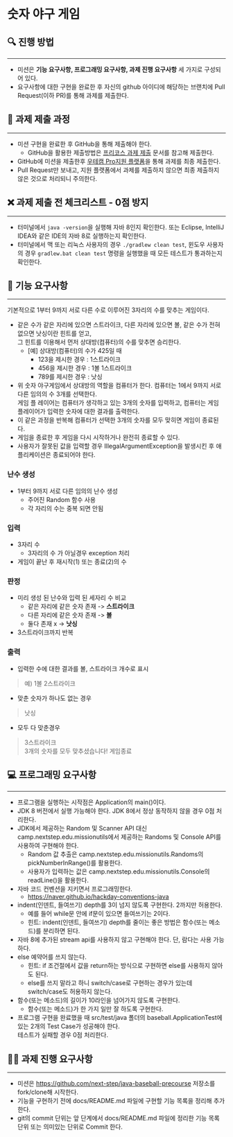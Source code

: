 # 숫자 야구 게임

## 🔍 진행 방법
***
* 미션은 **기능 요구사항, 프로그래밍 요구사항, 과제 진행 요구사항** 세 가지로 구성되어 있다.
* 요구사항에 대한 구현을 완료한 후 자신의 github 아이디에 해당하는 브랜치에 Pull Request(이하 PR)를 통해 과제를 제출한다.

## 📖 과제 제출 과정
***
* 미션 구현을 완료한 후 GitHub을 통해 제출해야 한다.
  * GitHub을 활용한 제출방법은 [프리코스 과제 제출](https://github.com/next-step/nextstep-docs/tree/master/precourse) 문서를 참고해 제출한다. 
* GitHub에 미션을 제출한후 [우테캠 Pro지원 플랫폼](https://apply.techcourse.co.kr/)을 통해 과제를 최종 제출한다.
* Pull Request만 보내고, 지원 플랫폼에서 과제를 제출하지 않으면 최종 제출하지 않은 것으로 처리되니 주의한다.

## ❌ 과제 제출 전 체크리스트 - 0점 방지
***
* 터미널에서 `java -version`을 실행해 자바 8인지 확인한다. 또는 Eclipse, IntelliJ IDEA와 같은 IDE의 자바 8로 실행하는지 확인한다.
* 터미널에서 맥 또는 리눅스 사용자의 경우 `./gradlew clean test`, 윈도우 사용자의 경우 `gradlew.bat clean test` 명령을 실행했을 때 모든 테스트가 통과하는지 확인한다.

## 🚀 기능 요구사항
***
기본적으로 1부터 9까지 서로 다른 수로 이루어진 3자리의 수를 맞추는 게임이다.

* 같은 수가 같은 자리에 있으면 스트라이크, 다른 자리에 있으면 볼, 같은 수가 전혀 없으면 낫싱이란 힌트를 얻고, <br> 
 그 힌트를 이용해서 먼저 상대방(컴퓨터)의 수를 맞추면 승리한다. 
  * [예] 상대방(컴퓨터)의 수가 425일 때
    * 123을 제시한 경우 : 1스트라이크 
    * 456을 제시한 경우 : 1볼 1스트라이크 
    * 789를 제시한 경우 : 낫싱
* 위 숫자 야구게임에서 상대방의 역할을 컴퓨터가 한다. 컴퓨터는 1에서 9까지 서로 다른 임의의 수 3개를 선택한다. <br> 
 게임 플 레이어는 컴퓨터가 생각하고 있는 3개의 숫자를 입력하고, 컴퓨터는 게임 플레이어가 입력한 숫자에 대한 결과를 출력한다.
* 이 같은 과정을 반복해 컴퓨터가 선택한 3개의 숫자를 모두 맞히면 게임이 종료된다.
* 게임을 종료한 후 게임을 다시 시작하거나 완전히 종료할 수 있다.
* 사용자가 잘못된 값을 입력할 경우 IllegalArgumentException을 발생시킨 후 애플리케이션은 종료되어야 한다.
 
### 난수 생성 
* 1부터 9까지 서로 다른 임의의 난수 생성
  * 주어진 Random 함수 사용 
  * 각 자리의 수는 중복 되면 안됨  
  
### 입력 
* 3자리 수 
  * 3자리의 수 가 아닐경우 exception 처리
* 게임이 끝난 후 재시작(1) 또는 종료(2)의 수

### 판정
* 미리 생성 된 난수와 입력 된 세자리 수 비교 
  * 같은 자리에 같은 숫자 존재 ->  **스트라이크**
  * 다른 자리에 같은 숫자 존재 -> **볼**
  * 둘다 존재 x -> **낫싱**
* 3스트라이크까지 반복

### 출력 
  
* 입력한 수에 대한 결과를 볼, 스트라이크 개수로 표시
> 예) 1볼 2스트라이크 
* 맞춘 숫자가 하나도 없는 경우 
> 낫싱
* 모두 다 맞춘경우
> 3스트라이크<br> 
> 3개의 숫자를 모두 맞추셨습니다! 게임종료

## 💻 프로그래밍 요구사항
***
* 프로그램을 실행하는 시작점은 Application의 main()이다.
* JDK 8 버전에서 실행 가능해야 한다. JDK 8에서 정상 동작하지 않을 경우 0점 처리한다.
* JDK에서 제공하는 Random 및 Scanner API 대신 camp.nextstep.edu.missionutils에서 제공하는 Randoms 및 Console API를 사용하여 구현해야 한다.
  * Random 값 추출은 camp.nextstep.edu.missionutils.Randoms의 pickNumberInRange()를 활용한다.
  * 사용자가 입력하는 값은 camp.nextstep.edu.missionutils.Console의 readLine()을 활용한다.
* 자바 코드 컨벤션을 지키면서 프로그래밍한다.
  * https://naver.github.io/hackday-conventions-java
* indent(인덴트, 들여쓰기) depth를 3이 넘지 않도록 구현한다. 2까지만 허용한다.
  * 예를 들어 while문 안에 if문이 있으면 들여쓰기는 2이다.
  * 힌트: indent(인덴트, 들여쓰기) depth를 줄이는 좋은 방법은 함수(또는 메소드)를 분리하면 된다.
* 자바 8에 추가된 stream api를 사용하지 않고 구현해야 한다. 단, 람다는 사용 가능하다.
* else 예약어를 쓰지 않는다.
  * 힌트: if 조건절에서 값을 return하는 방식으로 구현하면 else를 사용하지 않아도 된다.
  * else를 쓰지 말라고 하니 switch/case로 구현하는 경우가 있는데 switch/case도 허용하지 않는다.
* 함수(또는 메소드)의 길이가 10라인을 넘어가지 않도록 구현한다.
  * 함수(또는 메소드)가 한 가지 일만 잘 하도록 구현한다.
* 프로그램 구현을 완료했을 때 src/test/java 폴더의 baseball.ApplicationTest에 있는 2개의 Test Case가 성공해야 한다. <br>
 테스트가 실패할 경우 0점 처리한다.

## ✍🏻 과제 진행 요구사항 
***
* 미션은 https://github.com/next-step/java-baseball-precourse 저장소를 fork/clone해 시작한다.
* 기능을 구현하기 전에 docs/README.md 파일에 구현할 기능 목록을 정리해 추가한다.
* git의 commit 단위는 앞 단계에서 docs/README.md 파일에 정리한 기능 목록 단위 또는 의미있는 단위로 Commit
  한다.


